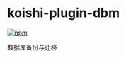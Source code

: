 # koishi-plugin-dbm

[![npm](https://img.shields.io/npm/v/@q78kg/koishi-plugin-dbm?style=flat-square)](https://www.npmjs.com/package/@q78kg/koishi-plugin-dbm)

数据库备份与迁移